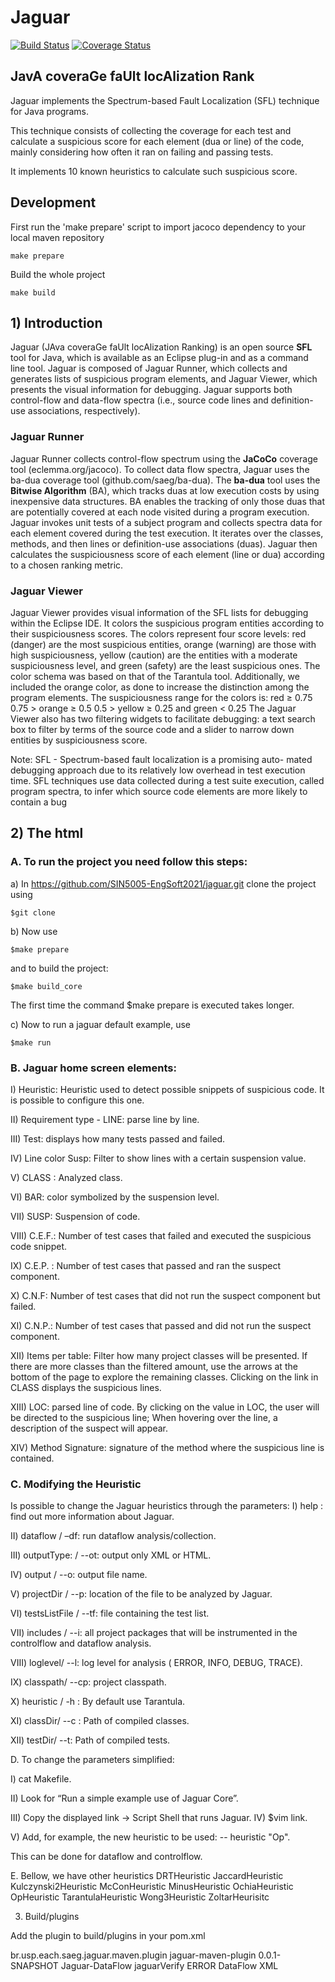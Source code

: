# Jaguar

[![Build Status](https://travis-ci.org/saeg/jaguar.svg)](https://travis-ci.org/saeg/jaguar) [![Coverage Status](https://coveralls.io/repos/henriquelemos0/jaguar/badge.png?branch=master)](https://coveralls.io/r/henriquelemos0/jaguar?branch=master)

## **J**av**A** covera**G**e fa**U**lt loc**A**lization **R**ank

Jaguar implements the Spectrum-based Fault Localization (SFL) technique for Java programs.

This technique consists of collecting the coverage for each test and calculate a suspicious score for each element (dua or line) of the code, mainly considering how often it ran on failing and passing tests.

It implements 10 known heuristics to calculate such suspicious score.

## Development

First run the 'make prepare' script to import jacoco dependency to your local maven repository
```
make prepare
```

Build the whole project
```
make build
```



## 1) Introduction
Jaguar (JAva coveraGe faUlt locAlization Ranking) is an open source **SFL** tool for Java, which is available as an Eclipse plug-in and as a command line tool.
Jaguar is composed of Jaguar Runner, which collects and generates lists of suspicious program elements, and Jaguar Viewer, which presents the visual information for debugging.
Jaguar supports both control-flow and data-flow spectra (i.e., source code lines and definition-use associations, respectively).

### Jaguar Runner
Jaguar Runner collects control-flow spectrum using the **JaCoCo** coverage tool (eclemma.org/jacoco). To collect data flow spectra, Jaguar uses the ba-dua coverage tool (github.com/saeg/ba-dua). The **ba-dua** tool uses the **Bitwise Algorithm** (BA), which tracks duas at low execution costs by using inexpensive data structures. BA enables the tracking of only those duas that are potentially covered at each node visited during a program execution. Jaguar invokes unit tests of a subject program and collects spectra data for each element covered during the test execution. It iterates over the classes, methods, and then lines or definition-use associations (duas).
Jaguar then calculates the suspiciousness score of each element (line or dua) according to a chosen ranking metric.
### Jaguar Viewer
Jaguar Viewer provides visual information of the SFL lists for debugging within the Eclipse IDE. It colors the suspicious program entities according to their suspiciousness scores. The colors represent four score levels: red (danger) are the most suspicious entities, orange (warning) are those with high suspiciousness, yellow (caution) are the entities with a moderate suspiciousness level, and green (safety) are the least suspicious ones. The color schema was based on that of the Tarantula tool. Additionally, we included the orange color, as done to increase the distinction among the program elements. The suspiciousness range for the colors is: 
red ≥ 0.75 
0.75 > orange ≥ 0.5 
0.5 > yellow ≥ 0.25 
and green < 0.25
The Jaguar Viewer also has two filtering widgets to facilitate debugging: a text search box to filter by terms of the source code and a slider to narrow down entities by suspiciousness score. 



Note:
SFL - Spectrum-based fault localization is a promising auto- mated debugging approach due to its relatively low overhead in test execution time. SFL techniques use data collected during a test suite execution, called program spectra, to infer which source code elements are more likely to contain a bug


## 2)	The html
### A. To run the project you need follow this steps:
a) In https://github.com/SIN5005-EngSoft2021/jaguar.git clone the project using
````
$git clone
````

b) Now use 
````
$make prepare
````
and to build the project:
````
$make build_core
````
The first time the command $make prepare is executed takes longer.

c) Now to run a jaguar default example, use 
````
$make run
`````

 
### B. Jaguar home screen elements:
I) Heuristic: Heuristic used to detect possible snippets of suspicious code. It is possible to configure this one.

II) Requirement type - LINE: parse line by line.

III) Test: displays how many tests passed and failed.

IV) Line color Susp: Filter to show lines with a certain suspension value.

V) CLASS : Analyzed class.

VI) BAR: color symbolized by the suspension level.

VII) SUSP: Suspension of code.

VIII) C.E.F.: Number of test cases that failed and executed the suspicious code snippet.

IX) C.E.P. : Number of test cases that passed and ran the suspect component.

X) C.N.F: Number of test cases that did not run the suspect component but failed.

XI) C.N.P.: Number of test cases that passed and did not run the suspect component.

XII) Items per table: Filter how many project classes will be presented. If there are more classes than the filtered amount, use the arrows at the bottom of the page to explore the remaining classes. Clicking on the link in CLASS displays the suspicious lines.

XIII) LOC: parsed line of code. By clicking on the value in LOC, the user will be directed to the suspicious line; When hovering over the line, a description of the suspect will appear.

XIV) Method Signature: signature of the method where the suspicious line is contained.


### C. Modifying the Heuristic
Is possible to change the Jaguar heuristics through the parameters: 
I) help : find out more information about Jaguar.

II) dataflow / –df: run dataflow analysis/collection.

III) outputType: / --ot: output only XML or HTML.

IV) output / --o: output file name.

V) projectDir / --p: location of the file to be analyzed by Jaguar.

VI) testsListFile / --tf: file containing the test list.

VII) includes / --i: all project packages that will be instrumented in the controlflow and dataflow analysis.

VIII) loglevel/ --l: log level for analysis ( ERROR, INFO, DEBUG, TRACE).

IX) classpath/ --cp: project classpath.

X) heuristic / -h : By default use Tarantula.

XI) classDir/ --c : Path of compiled classes.

XII) testDir/ --t: Path of compiled tests.


D.	To change the parameters simplified:

I) cat Makefile.

II) Look for “Run a simple example use of Jaguar Core”.

III) Copy the displayed link -> Script Shell that runs Jaguar.
IV) $vim link.

V) Add, for example, the new heuristic to be used: -- heuristic "Op".

This can be done for dataflow and controlflow.

E.	Bellow, we have other heuristics
DRTHeuristic
JaccardHeuristic
Kulczynski2Heuristic
McConHeuristic
MinusHeuristic
OchiaHeuristic
OpHeuristic
TarantulaHeuristic
Wong3Heuristic
ZoltarHeurisitc

3)	Build/plugins

Add the plugin to build/plugins in your pom.xml

<plugins>
        <plugin> 
        <groupId>br.usp.each.saeg.jaguar.maven.plugin</groupId>
        <artifactId>jaguar-maven-plugin</artifactId>
        <version>0.0.1-SNAPSHOT</version>
        <executions> 
         <execution>
         <id>Jaguar-DataFlow</id>
         <goals>
               <goal>jaguarVerify </goal> 
         </goals>
         <configuration>
               <logLevel>ERROR</logLevel>
                <type>DataFlow</type>
                <format>XML</format>
           </configuration> 
           </execution>
          </executions>
          </plugin>
</plugins>
